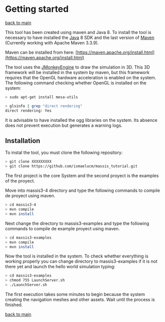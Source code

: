 # Getting started

[back to main](index.md)

This tool has been created using maven and Java 8. To install the tool is necessary to have installed the [Java](http://www.oracle.com/technetwork/java/javase/downloads/jdk8-downloads-2133151.html) 8 SDK and the last version of [Maven](https://maven.apache.org/) (Currently working with Apache Maven 3.3.9).

Maven can be installed from here: [https://maven.apache.org/install.html](https://maven.apache.org/install.html)

The tool uses the [JMonkeyEngine](http://jmonkeyengine.org/) to draw the simulation in 3D. This 3D framework will be installed in the system by maven, but this framework requires that the OpenGL hardware acceleration is enabled on the system. The following command checking whether OpenGL is installed on the system:


```bash
> sudo apt-get install mesa-utils

> glxinfo | grep "direct rendering"
direct rendering: Yes

```

It is advisable to have installed the ogg libraries on the system. Its absence does not prevent execution but generates a warning logs.

## Installation

To instal the tool, you must clone the following repository:

```bash
> git clone XXXXXXXXX
> git clone https://github.com/ismaelucm/massis_tutorial.git
```

The first project is the core System and the second proyect is the examples of the proyect.

Move into massis3-4 directory and type the following commands to compile de proyect using maven.

```bash
> cd massis3-4
> mvn compile
> mvn install
```

Next change the directory to massis3-examples and type the following commands to compile de example proyect using maven.

```bash
> cd massis3-examples
> mvn compile
> mvn install
```

Now the tool is installed in the system. To check whether everything is working properly you can change directory to massis3-examples if it is not there yet and launch the hello world simulation typing:


```bash
> cd massis3-examples
> chmod 755 LaunchServer.sh
> ./LaunchServer.sh
```

The first execution takes some minutes to begin because the system creating the navigation meshes and other assets. Wait until the process is finished.

[back to main](index.md)
